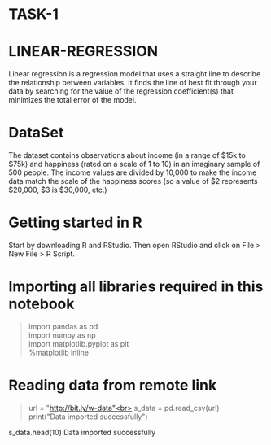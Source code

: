 # TASK-1
# LINEAR-REGRESSION
Linear regression is a regression model that uses a straight line to describe the relationship between variables. It finds the line of best fit through your data by searching for the value of the regression coefficient(s) that minimizes the total error of the model.
# DataSet
The dataset contains observations about income (in a range of $15k to $75k) and happiness (rated on a scale of 1 to 10) in an imaginary sample of 500 people. The income values are divided by 10,000 to make the income data match the scale of the happiness scores (so a value of $2 represents $20,000, $3 is $30,000, etc.)
# Getting started in R
Start by downloading R and RStudio. Then open RStudio and click on File > New File > R Script.
# Importing all libraries required in this notebook
>import pandas as pd<br>
import numpy as np <br> 
import matplotlib.pyplot as plt <br> 
%matplotlib inline<br>
# Reading data from remote link
>url = "http://bit.ly/w-data"<br>
s_data = pd.read_csv(url)<br>
print("Data imported successfully")<br>

s_data.head(10)
Data imported successfully
